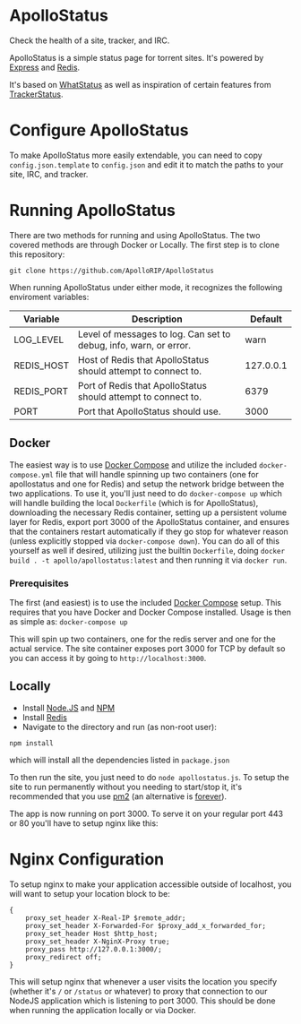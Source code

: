 ApolloStatus
============
Check the health of a site, tracker, and IRC.

ApolloStatus is a simple status page for torrent sites.
It's powered by [Express](http://expressjs.com/) and [Redis](https://redis.io).

It's based on [WhatStatus](https://github.com/dewey/WhatStatus) as well as inspiration
of certain features from [TrackerStatus](https://trackerstatus.info).

# Configure ApolloStatus

To make ApolloStatus more easily extendable, you can need to copy `config.json.template`
to `config.json` and edit it to match the paths to your site, IRC, and tracker.

# Running ApolloStatus
There are two methods for running and using ApolloStatus. The two covered methods
are through Docker or Locally. The first step is to clone this repository:
```
git clone https://github.com/ApolloRIP/ApolloStatus
```

When running ApolloStatus under either mode, it recognizes the following enviroment
variables:

Variable   | Description                                                       | Default
-----------|-------------------------------------------------------------------|--------
LOG_LEVEL  | Level of messages to log. Can set to debug, info, warn, or error. | warn
REDIS_HOST | Host of Redis that ApolloStatus should attempt to connect to.     | 127.0.0.1
REDIS_PORT | Port of Redis that ApolloStatus should attempt to connect to.     | 6379
PORT       | Port that ApolloStatus should use.                                | 3000

## Docker
The easiest way is to use [Docker Compose](https://docs.docker.com/compose/) and utilize
the included `docker-compose.yml` file that will handle spinning up two containers (one
for apollostatus and one for Redis) and setup the network bridge between the two applications.
To use it, you'll just need to do `docker-compose up` which will handle building the local
`Dockerfile` (which is for ApolloStatus), downloading the necessary Redis container, setting
up a persistent volume layer for Redis, export port 3000 of the ApolloStatus container, and 
ensures that the containers restart automatically if they go stop for whatever reason 
(unless explicitly stopped via `docker-compose down`). You can do all of this yourself as 
well if desired, utilizing just the builtin `Dockerfile`, doing 
`docker build . -t apollo/apollostatus:latest` and then running it via `docker run`.

### Prerequisites
The first (and easiest) is
to use the included [Docker Compose](https://docs.docker.com/compose/) setup. This requires
that you have Docker and Docker Compose installed. Usage is then as simple as:
```docker-compose up```

This will spin up two containers, one for the redis server and one for the actual service.
The site container exposes port 3000 for TCP by default so you can access it by going to
`http://localhost:3000`.

## Locally
- Install [Node.JS](http://nodejs.org/) and [NPM](https://www.npmjs.com/)
- Install [Redis](http://redis.io/)
- Navigate to the directory and run (as non-root user):
```
npm install
```
which will install all the dependencies listed in `package.json`

To then run the site, you just need to do `node apollostatus.js`. To setup the site to 
run permanently without you needing to start/stop it, it's recommended that you use
[pm2](http://pm2.keymetrics.io/) (an alternative is [forever](https://www.npmjs.com/package/forever)).

The app is now running on port 3000. To serve it on your regular port 443 or 80 you'll have to setup nginx like this:

# Nginx Configuration
To setup nginx to make your application accessible outside of localhost, you will want 
to setup your location block to be:

```
{
    proxy_set_header X-Real-IP $remote_addr;
    proxy_set_header X-Forwarded-For $proxy_add_x_forwarded_for;
    proxy_set_header Host $http_host;
    proxy_set_header X-NginX-Proxy true;
    proxy_pass http://127.0.0.1:3000/;
    proxy_redirect off;
}
``` 
This will setup nginx that whenever a user visits the location you specify (whether it's 
`/` or `/status` or whatever) to proxy that connection to our NodeJS application which is 
listening to port 3000. This should be done when running the application locally
or via Docker.
